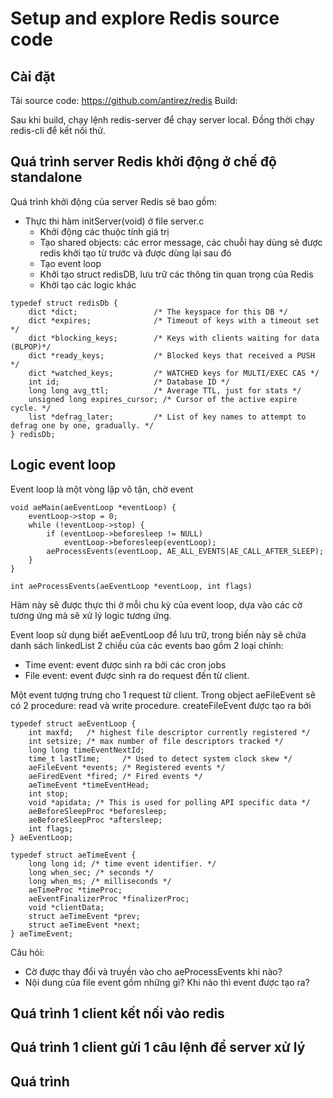 # Setup and explore Redis source code

## Cài đặt
Tải source code: https://github.com/antirez/redis
Build: 

Sau khi build, chạy lệnh redis-server để chạy server local.
Đồng thời chạy redis-cli để kết nối thử.


## Quá trình server Redis khởi động ở chế độ standalone

Quá trình khởi động của server Redis sẽ bao gồm:
- Thực thi hàm initServer(void) ở file server.c
  - Khởi động các thuộc tính giá trị
  - Tạo shared objects: các error message, các chuỗi hay dùng sẽ được redis khởi tạo từ trước và được dùng lại sau đó
  - Tạo event loop
  - Khởi tạo struct redisDB, lưu trữ các thông tin quan trọng của Redis
  - Khởi tạo các logic khác

```
typedef struct redisDb {
    dict *dict;                 /* The keyspace for this DB */
    dict *expires;              /* Timeout of keys with a timeout set */
    dict *blocking_keys;        /* Keys with clients waiting for data (BLPOP)*/
    dict *ready_keys;           /* Blocked keys that received a PUSH */
    dict *watched_keys;         /* WATCHED keys for MULTI/EXEC CAS */
    int id;                     /* Database ID */
    long long avg_ttl;          /* Average TTL, just for stats */
    unsigned long expires_cursor; /* Cursor of the active expire cycle. */
    list *defrag_later;         /* List of key names to attempt to defrag one by one, gradually. */
} redisDb;
```

## Logic event loop

Event loop là một vòng lặp vô tận, chờ event
```
void aeMain(aeEventLoop *eventLoop) {
    eventLoop->stop = 0;
    while (!eventLoop->stop) {
        if (eventLoop->beforesleep != NULL)
            eventLoop->beforesleep(eventLoop);
        aeProcessEvents(eventLoop, AE_ALL_EVENTS|AE_CALL_AFTER_SLEEP);
    }
}
```


```
int aeProcessEvents(aeEventLoop *eventLoop, int flags)
```

Hàm này sẽ được thực thi ở mỗi chu kỳ của event loop, dựa vào các cờ tương ứng mà sẽ xử lý logic tương ứng.

Event loop sử dụng biết aeEventLoop để lưu trữ, trong biến này sẽ chứa danh sách linkedList 2 chiều của các events bao gồm 2 loại chính:
- Time event: event được sinh ra bởi các cron jobs
- File event: event được sinh ra do request đến từ client. 

Một event tượng trưng cho 1 request từ client. Trong object aeFileEvent sẽ có 2 procedure: read và write procedure. createFileEvent được tạo ra bởi

```
typedef struct aeEventLoop {
    int maxfd;   /* highest file descriptor currently registered */
    int setsize; /* max number of file descriptors tracked */
    long long timeEventNextId;
    time_t lastTime;     /* Used to detect system clock skew */
    aeFileEvent *events; /* Registered events */
    aeFiredEvent *fired; /* Fired events */
    aeTimeEvent *timeEventHead;
    int stop;
    void *apidata; /* This is used for polling API specific data */
    aeBeforeSleepProc *beforesleep;
    aeBeforeSleepProc *aftersleep;
    int flags;
} aeEventLoop;

typedef struct aeTimeEvent {
    long long id; /* time event identifier. */
    long when_sec; /* seconds */
    long when_ms; /* milliseconds */
    aeTimeProc *timeProc;
    aeEventFinalizerProc *finalizerProc;
    void *clientData;
    struct aeTimeEvent *prev;
    struct aeTimeEvent *next;
} aeTimeEvent;
```


Câu hỏi: 
- Cờ được thay đổi và truyền vào cho aeProcessEvents khi nào?
- Nội dung của file event gồm những gì? Khi nào thì event được tạo ra?

## Quá trình 1 client kết nối vào redis



## Quá trình 1 client gửi 1 câu lệnh để server xử lý


## Quá trình 